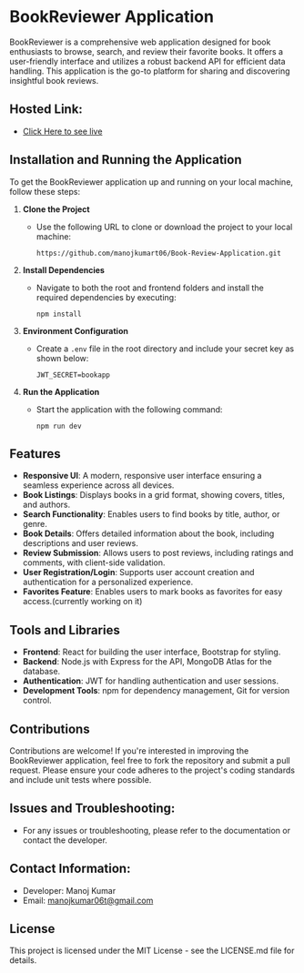 # BookReviewer Application

BookReviewer is a comprehensive web application designed for book enthusiasts to browse, search, and review their favorite books. It offers a user-friendly interface and utilizes a robust backend API for efficient data handling. This application is the go-to platform for sharing and discovering insightful book reviews.

## Hosted Link:
- [Click Here to see live](http://54.87.130.97:3000/) 

## Installation and Running the Application

To get the BookReviewer application up and running on your local machine, follow these steps:

1. **Clone the Project**
   - Use the following URL to clone or download the project to your local machine:
     ```
     https://github.com/manojkumart06/Book-Review-Application.git
     ```

2. **Install Dependencies**
   - Navigate to both the root and frontend folders and install the required dependencies by executing:
     ```
     npm install
     ```

3. **Environment Configuration**
   - Create a `.env` file in the root directory and include your secret key as shown below:
     ```
     JWT_SECRET=bookapp
     ```

4. **Run the Application**
   - Start the application with the following command:
     ```
     npm run dev
     ```

## Features

- **Responsive UI**: A modern, responsive user interface ensuring a seamless experience across all devices.
- **Book Listings**: Displays books in a grid format, showing covers, titles, and authors.
- **Search Functionality**: Enables users to find books by title, author, or genre.
- **Book Details**: Offers detailed information about the book, including descriptions and user reviews.
- **Review Submission**: Allows users to post reviews, including ratings and comments, with client-side validation.
- **User Registration/Login**: Supports user account creation and authentication for a personalized experience.
- **Favorites Feature**: Enables users to mark books as favorites for easy access.(currently working on it)

## Tools and Libraries

- **Frontend**: React for building the user interface, Bootstrap for styling.
- **Backend**: Node.js with Express for the API, MongoDB Atlas for the database.
- **Authentication**: JWT for handling authentication and user sessions.
- **Development Tools**: npm for dependency management, Git for version control.

## Contributions

Contributions are welcome! If you're interested in improving the BookReviewer application, feel free to fork the repository and submit a pull request. Please ensure your code adheres to the project's coding standards and include unit tests where possible.

## Issues and Troubleshooting:
- For any issues or troubleshooting, please refer to the documentation or contact the developer.

## Contact Information:
- Developer: Manoj Kumar
- Email: manojkumar06t@gmail.com

## License

This project is licensed under the MIT License - see the LICENSE.md file for details.
